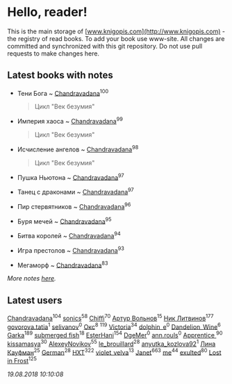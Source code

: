 # Hello, reader!
This is the main storage of [www.knigopis.com](http://www.knigopis.com) - the registry of read books.
To add your book use www-site. All changes are committed and synchronized with this git repository.
Do not use pull requests to make changes here.


## Latest books with notes
* Тени Бога ~ [Chandravadana](users/105/105866022348292919948-google)<sup>100</sup>
    > Цикл "Век безумия"

* Империя хаоса ~ [Chandravadana](users/105/105866022348292919948-google)<sup>99</sup>
    > Цикл "Век безумия"

* Исчисление ангелов ~ [Chandravadana](users/105/105866022348292919948-google)<sup>98</sup>
    > Цикл "Век безумия"

* Пушка Ньютона ~ [Chandravadana](users/105/105866022348292919948-google)<sup>97</sup>

* Танец с драконами ~ [Chandravadana](users/105/105866022348292919948-google)<sup>97</sup>

* Пир стервятников ~ [Chandravadana](users/105/105866022348292919948-google)<sup>96</sup>

* Буря мечей ~ [Chandravadana](users/105/105866022348292919948-google)<sup>95</sup>

* Битва королей ~ [Chandravadana](users/105/105866022348292919948-google)<sup>94</sup>

* Игра престолов ~ [Chandravadana](users/105/105866022348292919948-google)<sup>93</sup>

* Мегаморф ~ [Chandravadana](users/105/105866022348292919948-google)<sup>83</sup>


_More notes [here](latest_books_with_notes.md)._


## Latest users
[Chandravadana](users/105/105866022348292919948-google)<sup>104</sup> 
[sonics](users/588/5880221-vkontakte)<sup>58</sup> 
[Chiffi](users/105/105831994080785626680-google)<sup>70</sup> 
[Артур Вольнов](users/225/225880893-vkontakte)<sup>15</sup> 
[Ник Литвинов](users/241/241974816-vkontakte)<sup>177</sup> 
[govorova.tatia](users/500/500014724-vkontakte)<sup>1</sup> 
[selivanov](users/104/104491677658529528381-google)<sup>0</sup> 
[Окс](users/102/102536471289425216982-google)<sup>8</sup> 
[](users/115/115826717712507836033-google)<sup>119</sup> 
[Victoria](users/113/113794223924688167852-google)<sup>34</sup> 
[dolphin_e](users/420/42041301-vkontakte)<sup>0</sup> 
[Dandelion_Wine](users/586/58602788-vkontakte)<sup>6</sup> 
[Garka](users/115/115753719718250012620-google)<sup>189</sup> 
[submerged fish](users/471/471364154-yandex)<sup>18</sup> 
[EsterHani](users/305/30558181-vkontakte)<sup>154</sup> 
[DgeMer](users/100/100222681156940260683-google)<sup>0</sup> 
[ann.rouls](users/356/356097243-vkontakte)<sup>0</sup> 
[Apprentice ](users/528/52821952-vkontakte)<sup>90</sup> 
[kissamasya](users/684/68439978-vkontakte)<sup>30</sup> 
[AlexeyNovikov](users/170/170278332-vkontakte)<sup>55</sup> 
[le_brouillard](users/133/13330781-vkontakte)<sup>28</sup> 
[anyutka_kozlova92](users/223/22376066-vkontakte)<sup>1</sup> 
[Лина Кауфман](users/143/143278479-vkontakte)<sup>25</sup> 
[German](users/112/112254248549638795343-google)<sup>28</sup> 
[HXT](users/100/100002563462782-facebook)<sup>322</sup> 
[violet_velva](users/116/116961712580551399099-google)<sup>13</sup> 
[Janet](users/108/108113656204404967440-google)<sup>663</sup> 
[me](users/381/381417697-yandex)<sup>44</sup> 
[exulted](users/100/100599204551896265722-google)<sup>80</sup> 
[Lost in Frost](users/103/103293621948650602575-google)<sup>125</sup> 


_19.08.2018 10:10:08_
